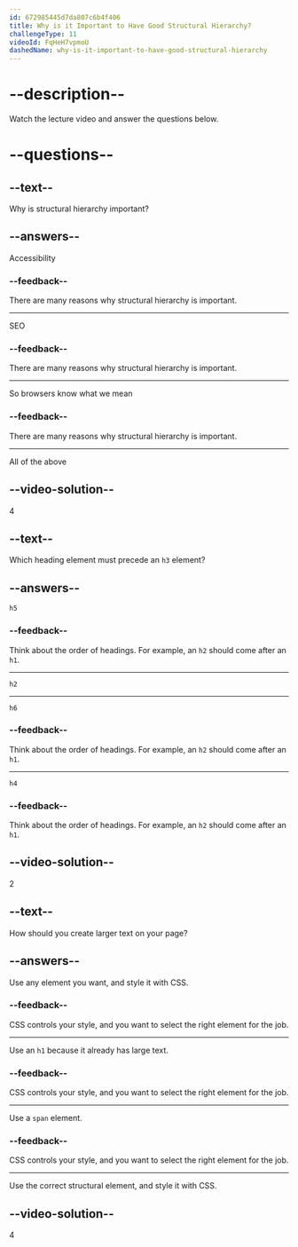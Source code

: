 ```yaml
---
id: 672985445d7da807c6b4f406
title: Why is it Important to Have Good Structural Hierarchy?
challengeType: 11
videoId: FqHeH7vpmoU
dashedName: why-is-it-important-to-have-good-structural-hierarchy
---
```


# --description--

Watch the lecture video and answer the questions below.

# --questions--

## --text--

Why is structural hierarchy important?

## --answers--

Accessibility

### --feedback--

There are many reasons why structural hierarchy is important.

---

SEO

### --feedback--

There are many reasons why structural hierarchy is important.

---

So browsers know what we mean

### --feedback--

There are many reasons why structural hierarchy is important.

---

All of the above

## --video-solution--

4

## --text--

Which heading element must precede an `h3` element?

## --answers--

`h5`

### --feedback--

Think about the order of headings. For example, an `h2` should come after an `h1`.

---

`h2`

---

`h6`

### --feedback--

Think about the order of headings. For example, an `h2` should come after an `h1`.

---

`h4`

### --feedback--

Think about the order of headings. For example, an `h2` should come after an `h1`.

## --video-solution--

2

## --text--

How should you create larger text on your page?

## --answers--

Use any element you want, and style it with CSS.

### --feedback--

CSS controls your style, and you want to select the right element for the job.

---

Use an `h1` because it already has large text.

### --feedback--

CSS controls your style, and you want to select the right element for the job.

---

Use a `span` element.

### --feedback--

CSS controls your style, and you want to select the right element for the job.

---

Use the correct structural element, and style it with CSS.

## --video-solution--

4
